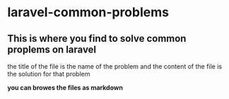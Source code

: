 # laravel-common-problems
This is where you find to solve common proplems on laravel
---
the title of the file is the name of the problem
and the content of the file is the solution for that problem

**you can browes the files as markdown**
